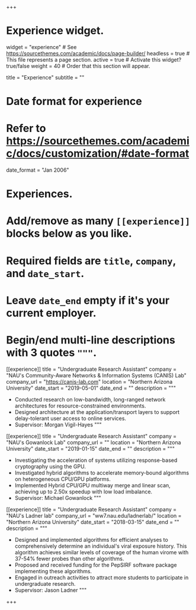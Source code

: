 +++
# Experience widget.
widget = "experience"  # See https://sourcethemes.com/academic/docs/page-builder/
headless = true  # This file represents a page section.
active = true  # Activate this widget? true/false
weight = 40  # Order that this section will appear.

title = "Experience"
subtitle = ""

# Date format for experience
#   Refer to https://sourcethemes.com/academic/docs/customization/#date-format
date_format = "Jan 2006"

# Experiences.
#   Add/remove as many `[[experience]]` blocks below as you like.
#   Required fields are `title`, `company`, and `date_start`.
#   Leave `date_end` empty if it's your current employer.
#   Begin/end multi-line descriptions with 3 quotes `"""`.
[[experience]]
  title = "Undergraduate Research Assistant"
  company = "NAU's Community-Aware Networks & Information Systems (CANIS) Lab"
  company_url = "https://canis-lab.com"
  location = "Northern Arizona University"
  date_start = "2019-05-01"
  date_end = ""
  description = """
  * Conducted research on low-bandwidth, long-ranged network architectures for resource-constrained environments.
  * Designed architecture at the application/transport layers to support delay-tolerant user access to online services.
  * Supervisor: Morgan Vigil-Hayes
  """

[[experience]]
  title = "Undergraduate Research Assistant"
  company = "NAU's Gowanlock Lab"
  company_url = ""
  location = "Northern Arizona University"
  date_start = "2019-01-15"
  date_end = ""
  description = """
  *	Investigating the acceleration of systems utilizing response-based cryptography using the GPU. 
  * Investigated hybrid algorithms to accelerate memory-bound algorithms on heterogeneous CPU/GPU platforms.
  * Implemented Hybrid CPU/GPU multiway merge and linear scan, achieving up to 2.50x speedup with low load imbalance.
  * Supervisor: Michael Gowanlock
  """

[[experience]]
  title = "Undergraduate Research Assistant"
  company = "NAU's Ladner lab"
  company_url = "ww7.nau.edu/ladnerlab/"
  location = "Northern Arizona University"
  date_start = "2018-03-15"
  date_end = ""
  description = """
  * Designed and implemented algorithms for efficient analyses to comprehensively determine an individual's viral exposure history. This algorithm achieves similar levels of coverage of the human virome with 37-54% fewer probes than other algorithms.
  * Proposed and received funding for the PepSIRF software package implementing these algorithms.
  * Engaged in outreach activities to attract more students to participate in undergraduate research.
  * Supervisor: Jason Ladner
  """

+++
